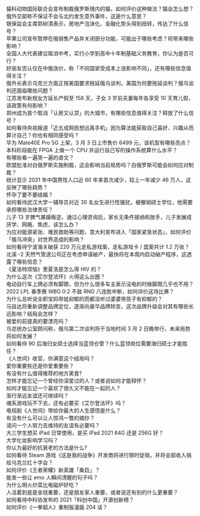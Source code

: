 猫科动物国际联合会宣布制裁俄罗斯境内的猫，如何评价这种做法？猫会怎么想？  
俄外交部称不保证不会与北约发生意外事件，这是什么意思？  
银保监会主席郭树清表示，房地产泡沫化、金融化势头得到扭转，传达了什么信号？  
苹果公司宣布暂停在俄销售产品并关闭部分功能，可能出于哪些考虑？将带来哪些影响？  
全国人大代表建议取消中考，实行小学到高中十年制基础义务教育，你认为是否可行？  
好丽友否认仅在中俄涨价，称「不同国家受成本上涨影响不同」，还有哪些信息值得关注？  
俄外长表示乌克兰方面正按美国要求拖延俄乌谈判，美国为何要拖延谈判？俄乌谈判还面临哪些问题？  
江苏发布新规女方延长产假至 158 天，子女 3 岁前夫妻每年各享受 10 天育儿假，该政策有何影响？  
郑州成为首个取消「认房又认贷」的大城市，有哪些信息值得关注？释放了什么信号？  
如何看待央视报道「近五成网民想远离手机」因为算法能获取自己喜好、兴趣从而算计自己？你也有相同感受吗？  
华为 Mate40E Pro 5G 上架，3 月 3 日上市售价 6499 元，该机型有哪些亮点？  
本科阶段能在 FPGA 上做一个 CPU 并运行自己写的操作系统算什么水平？  
有哪些看一遍哭一遍的虐文？  
欧盟批准对白俄罗斯实施制裁，这会影响当前局势吗？白俄罗斯可能会如何应对制裁？  
统计显示 2021 年中国男性人口近 60 年来首次减少，较上一年减少 46 万人，这反映了哪些趋势？  
怀孕了要不要结婚？  
如何看待武汉大学一辅导员对近 30 名女生进行性骚扰，被撤销硕士学位，他需要承担哪些法律责任？  
儿子 13 岁脾气暴躁叛逆，通过心理咨询后，家长无条件接纳和放手，儿子发展成厌学、网瘾、焦虑，该怎么办？  
为应对能源紧张、难民救助等问题，意大利宣布进入「国家紧急状态」，如何评价「俄乌冲突」对世界造成的影响？  
如何看待宁波海关破获 220 万元走私游戏案，走私游戏卡 / 盘案共计 1.2 万张？  
北溪 -2 天然气管道公司正在考虑申请破产，最快将在本周内启动破产程序，这透露了哪些信息？  
《夏洛特烦恼》里夏洛是怎么得 HIV 的？  
为什么这次《艾尔登法环》火得这么出圈？  
电动自行车上牌必须有脚蹬，但为什么很多车主表示没电的时候脚蹬几乎也不用？  
2022 LPL 春季赛 WBG 0:2 不敌 RNG 八连胜中断，如何评价这场比赛？  
为什么总听说全职宝妈带娃抑郁的而都没听过婆婆带孩子有抑郁的？  
马自达将重新调整品牌定位，逐渐向豪华品牌转变，这次品牌升级会对其有哪些长远影响？结局会怎样？  
被爱的前提真的要漂亮吗？  
乌总统办公室顾问称，俄乌第二次谈判将于当地时间 3 月 2 日晚举行，未来局势将如何发展？  
如何看待 90 后海归女硕士选择当蓝领仓管？什么蓝领岗位需要海归硕士才能胜任？  
《人世间》收官，你满意这个结局吗？  
爱你重要些还是你爱重要些？  
有没有什么值得推荐的地方美食?  
怎样才能忘记一个曾经你深爱过的人？或者说如何才能释怀？  
如何才能忘记一个喜欢了很久又不能在一起的人？  
渐行渐远友谊还可继续吗？  
魂系游戏玩不下去，还有必要买《艾尔登法环》吗？  
电视剧《人世间》带给你最大的人生感悟是什么？  
有没有什么可以让人惊鸿一瞥的摘抄？  
请问一个人努力去维持的友谊有必要吗？  
大三学生想买 iPad 日常使用，是买 iPad 2021 64G 还是 256G 好？  
大学化妆影响学习吗？  
你认为最好的抗衰老的方法是什么?  
如何看待 Steam 游戏《这是我的战争》开发商将进行限时促销，并将全部收入捐给乌克兰红十字会？  
如何评价《王者荣耀》新英雄「桑启」？  
能发一些让 emo 人瞬间清醒的句子吗？  
为什么明火炒菜比电磁炉好吃？  
人活着到底是金钱重要，还是朋友家人重要，或者说还有别的什么更重要？  
如何看待中科协发布的 2021「科创中国」开源创新榜？  
如何评价《一拳超人》重制版漫画 204 话？  
